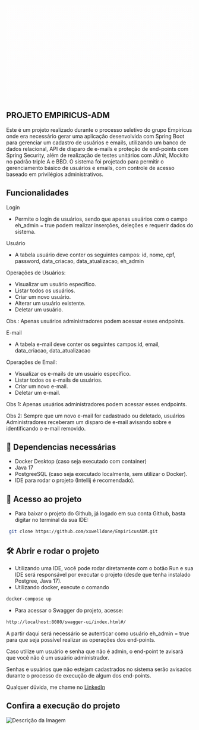 
![Descrição da Imagem](EmpiricusADMPresentation/EmpiricusADM.gif)

## PROJETO EMPIRICUS-ADM
Este é um projeto realizado durante o processo seletivo do grupo Empiricus onde era necessário gerar uma aplicação desenvolvida com Spring Boot para gerenciar um cadastro de usuários e emails, utilizando um banco de dados relacional, API de disparo de e-mails e proteção de end-points com Spring Security, além de realização de testes unitários com JUnit, Mockito no padrão triple A e BBD. O sistema foi projetado para permitir o gerenciamento básico de usuários e emails, com controle de acesso baseado em privilégios administrativos.

## Funcionalidades

Login

- Permite o login de usuários, sendo que apenas usuários com o campo eh_admin = true podem realizar inserções, deleções e requerir dados do sistema.

Usuário

- A tabela usuário deve conter os seguintes campos: id, nome, cpf, password, data_criacao, data_atualizacao, eh_admin

Operações de Usuários:

- Visualizar um usuário específico.
- Listar todos os usuários.
- Criar um novo usuário.
- Alterar um usuário existente.
- Deletar um usuário.

Obs.: Apenas usuários administradores podem acessar esses endpoints.


E-mail

- A tabela e-mail deve conter os seguintes campos:id, email, data_criacao, data_atualizacao

Operações de Email:

- Visualizar os e-mails de um usuário específico.
- Listar todos os e-mails de usuários.
- Criar um novo e-mail.
- Deletar um e-mail.

Obs 1: Apenas usuários administradores podem acessar esses endpoints.

Obs 2: Sempre que um novo e-mail for cadastrado ou deletado, usuários Administradores receberam um disparo de e-mail avisando sobre e identificando o e-mail removido.



## 📁 Dependencias necessárias
- Docker Desktop (caso seja executado com container)
- Java 17
- PostgreeSQL (caso seja executado localmente, sem utilizar o Docker).
- IDE para rodar o projeto (Intellij é recomendado).

## 📁 Acesso ao projeto

- Para baixar o projeto do Github, já logado em sua conta Github, basta digitar no terminal da sua IDE:
```bash
 git clone https://github.com/xxwelldone/EmpiricusADM.git
```
## 🛠️ Abrir e rodar o projeto

- Utilizando uma IDE, você pode rodar diretamente com o botão Run e sua IDE será responsável por executar o projeto (desde que tenha instalado Postgree, Java 17).
- Utilizando docker, execute o comando
```bash
docker-compose up
```
- Para acessar o Swagger do projeto, acesse:
```bash
http://localhost:8080/swagger-ui/index.html#/
```
A partir daqui será necessário se autenticar como usuário eh_admin = true  para que seja possível realizar as operações dos end-points.

Caso utilize um usuário e senha que não é admin, o end-point te avisará que você não é um usuário administrador.

Senhas e usuários que não estejam cadastrados no sistema serão avisados durante o processo de execução de algum dos end-points.


 Qualquer dúvida, me chame no [LinkedIn](https://www.linkedin.com/in/wesley-menezes-625998193/)
## Confira a execução do projeto

![Descrição da Imagem](EmpiricusADMPresentation/EmpiricusADMExecution.gif)